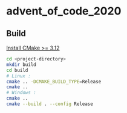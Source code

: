 # advent_of_code_2020

## Build

[Install CMake >= 3.12](https://cmake.org/)

```bash
cd <project-directory>
mkdir build
cd build
# Linux :
cmake .. -DCMAKE_BUILD_TYPE=Release
cmake ..
# Windows :
cmake ..
cmake --build . --config Release
```